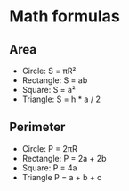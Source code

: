 # Math formulas
## Area
- Circle: S = πR²
- Rectangle: S = ab
- Square: S = a²
- Triangle: S = h * a / 2

## Perimeter
- Circle: P = 2πR
- Rectangle: P = 2a + 2b
- Square: P = 4a
- Triangle P = a + b + c